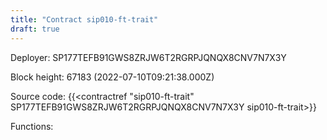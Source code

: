 ```yaml
---
title: "Contract sip010-ft-trait"
draft: true
---
```

Deployer: SP177TEFB91GWS8ZRJW6T2RGRPJQNQX8CNV7N7X3Y


 



Block height: 67183 (2022-07-10T09:21:38.000Z)

Source code: {{<contractref "sip010-ft-trait" SP177TEFB91GWS8ZRJW6T2RGRPJQNQX8CNV7N7X3Y sip010-ft-trait>}}

Functions:


